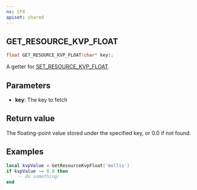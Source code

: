 ```yaml
---
ns: CFX
apiset: shared
---
```

## GET_RESOURCE_KVP_FLOAT

```c
float GET_RESOURCE_KVP_FLOAT(char* key);
```

A getter for [SET_RESOURCE_KVP_FLOAT](#_0x9ADD2938).

## Parameters
* **key**: The key to fetch

## Return value
The floating-point value stored under the specified key, or 0.0 if not found.

## Examples

```lua
local kvpValue = GetResourceKvpFloat('mollis')
if kvpValue ~= 0.0 then
	-- do something!
end
```